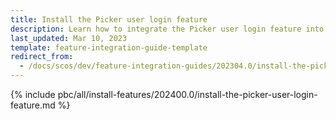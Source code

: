 ```yaml
---
title: Install the Picker user login feature
description: Learn how to integrate the Picker user login feature into your project
last_updated: Mar 10, 2023
template: feature-integration-guide-template
redirect_from:
  - /docs/scos/dev/feature-integration-guides/202304.0/install-the-picker-user-login-feature.html
---
```


{% include pbc/all/install-features/202400.0/install-the-picker-user-login-feature.md %} <!-- To edit, see /_includes/pbc/all/install-features/202400.0/install-the-warehouse-picking-feature.md -->

